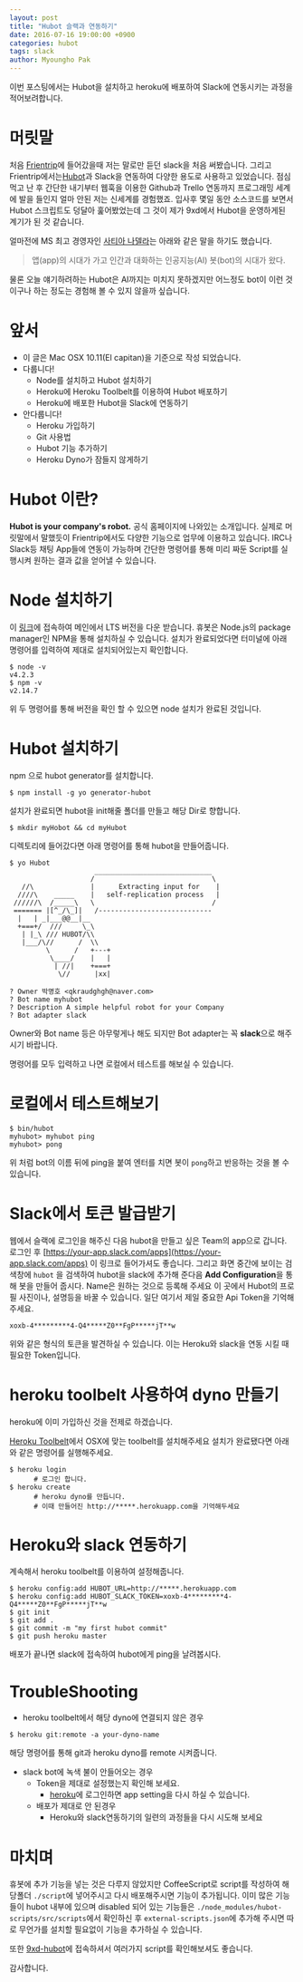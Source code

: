 ```yaml
---
layout: post
title: "Hubot 슬랙과 연동하기"
date: 2016-07-16 19:00:00 +0900
categories: hubot
tags: slack
author: Myoungho Pak
---
```


이번 포스팅에서는 Hubot을 설치하고 heroku에 배포하여 Slack에 연동시키는 과정을 적어보려합니다.

# 머릿말

처음 [Frientrip](https://www.frip.co.kr)에 들어갔을때 저는 말로만 듣던 slack을 처음 써봤습니다. 그리고 Frientrip에서는[Hubot](https://hubot.github.com/)과 Slack을 연동하여 다양한 용도로 사용하고 있었습니다. 점심먹고 난 후 간단한 내기부터 웹훅을 이용한 Github과 Trello 연동까지 프로그래밍 세계에 발을 들인지 얼마 안된 저는 신세계를 경험했죠. 입사후 몇일 동안 소스코드를 보면서 Hubot 스크립트도 덩달아 훑어봤었는데 그 것이 제가 9xd에서 Hubot을 운영하게된 계기가 된 것 같습니다.

얼마전에 MS 최고 경영자인 [사티아 나델라](https://ko.wikipedia.org/wiki/%EC%82%AC%ED%8B%B0%EC%95%84_%EB%82%98%EB%8D%B8%EB%9D%BC)는 아래와 같은 말을 하기도 했습니다.

> 앱(app)의 시대가 가고 인간과 대화하는 인공지능(AI) 봇(bot)의 시대가 왔다.

물론 오늘 얘기하려하는 Hubot은 AI까지는 미치지 못하겠지만 어느정도 bot이 이런 것이구나 하는 정도는 경험해 볼 수 있지 않을까 싶습니다.

# 앞서

- 이 글은 Mac OSX 10.11(El capitan)을 기준으로 작성 되었습니다. 
- 다룹니다!
  - Node를 설치하고 Hubot 설치하기
  - Heroku에 Heroku Toolbelt를 이용하여 Hubot 배포하기
  - Heroku에 배포한 Hubot을 Slack에 연동하기 
- 안다룹니다!
  - Heroku 가입하기
  - Git 사용법
  - Hubot 기능 추가하기
  - Heroku Dyno가 잠들지 않게하기

# Hubot 이란?

**Hubot is your company's robot.** 공식 홈페이지에 나와있는 소개입니다. 실제로 머릿말에서 말했듯이 Frientrip에서도 다양한 기능으로 업무에 이용하고 있습니다.
IRC나 Slack등 채팅 App들에 연동이 가능하며 간단한 명령어를 통해 미리 짜둔 Script를 실행시켜 원하는 결과 값을 얻어낼 수 있습니다.

# Node 설치하기

이 [링크](https://nodejs.org/ko/)에 접속하여 메인에서 LTS 버전을 다운 받습니다. 휴봇은 Node.js의 package manager인 NPM을 통해 설치하실 수 있습니다.
설치가 완료되었다면 터미널에 아래 명령어를 입력하여 제대로 설치되어있는지 확인합니다.

```Shell
$ node -v
v4.2.3
$ npm -v
v2.14.7
```

위 두 명령어를 통해 버전을 확인 할 수 있으면 node 설치가 완료된 것입니다.

# Hubot 설치하기

npm 으로 hubot generator를 설치합니다.

```Shell
$ npm install -g yo generator-hubot
```

설치가 완료되면 hubot을 init해줄 폴더를 만들고 해당 Dir로 향합니다.

```Shell
$ mkdir myHobot && cd myHubot
```

디렉토리에 들어갔다면 아래 명령어를 통해 hubot을 만들어줍니다.

```Shell
$ yo Hubot
                     _____________________________
                    /                             \
   //\              |      Extracting input for    |
  ////\    _____    |   self-replication process   |
 //////\  /_____\   \                             /
 ======= |[^_/\_]|   /----------------------------
  |   | _|___@@__|__
  +===+/  ///     \_\
   | |_\ /// HUBOT/\\
   |___/\//      /  \\
         \      /   +---+  
          \____/    |   |
           | //|    +===+
            \//      |xx|

? Owner 박명호 <qkraudghgh@naver.com>
? Bot name myhubot
? Description A simple helpful robot for your Company
? Bot adapter slack
```

Owner와 Bot name 등은 아무렇게나 해도 되지만 Bot adapter는 꼭 **slack**으로 해주시기 바랍니다. 

명령어를 모두 입력하고 나면 로컬에서 테스트를 해보실 수 있습니다.

# 로컬에서 테스트해보기

```Shell
$ bin/hubot
myhubot> myhubot ping
myhubot> pong
```

위 처럼 bot의 이름 뒤에 ping을 붙여 엔터를 치면 봇이 `pong`하고 반응하는 것을 볼 수 있습니다.

# Slack에서 토큰 발급받기

웹에서 슬랙에 로그인을 해주신 다음 hubot을 만들고 싶은 Team의 app으로 갑니다. 로그인 후 [https://your-app.slack.com/apps](https://your-app.slack.com/apps)
이 링크로 들어가셔도 좋습니다. 그리고 화면 중간에 보이는 검색창에 `hubot` 을 검색하여 hubot을 slack에 추가해 준다음 **Add Configuration**을 통해
봇을 만들어 줍시다. Name은 원하는 것으로 등록해 주세요 이 곳에서 Hubot의 프로필 사진이나, 설명등을 바꿀 수 있습니다. 일단 여기서 제일 중요한
Api Token을 기억해 주세요.

```Shell
xoxb-4*********4-Q4*****Z0**FgP*****jT**w
```

위와 같은 형식의 토큰을 발견하실 수 있습니다. 이는 Heroku와 slack을 연동 시킬 때 필요한 Token입니다.

# heroku toolbelt 사용하여 dyno 만들기

heroku에 이미 가입하신 것을 전제로 하겠습니다.

[Heroku Toolbelt](https://toolbelt.heroku.com/)에서 OSX에 맞는 toolbelt를 설치해주세요 설치가 완료됐다면 아래와 같은 명령어를 실행해주세요.

```Shell
$ heroku login
      # 로그인 합니다.
$ heroku create
      # heroku dyno를 만듭니다.
      # 이때 만들어진 http://*****.herokuapp.com을 기억해두세요
```

# Heroku와 slack 연동하기

계속해서 heroku toolbelt를 이용하여 설정해줍니다.

```Shell
$ heroku config:add HUBOT_URL=http://*****.herokuapp.com
$ heroku config:add HUBOT_SLACK_TOKEN=xoxb-4*********4-Q4*****Z0**FgP*****jT**w
$ git init
$ git add .
$ git commit -m "my first hubot commit"
$ git push heroku master
```

배포가 끝나면 slack에 접속하여 hubot에게 ping을 날려봅시다.

# TroubleShooting

- heroku toolbelt에서 해당 dyno에 연결되지 않은 경우

```Shell
$ heroku git:remote -a your-dyno-name
```

해당 명령어를 통해 git과 heroku dyno를 remote 시켜줍니다.

- slack bot에 녹색 불이 안들어오는 경우
  - Token을 제대로 설정했는지 확인해 보세요.
    - [heroku](https://heroku.com)에 로그인하면 app setting을 다시 하실 수 있습니다.
  - 배포가 제대로 안 된경우
    - Heroku와 slack연동하기의 일련의 과정들을 다시 시도해 보세요

# 마치며

휴봇에 추가 기능을 넣는 것은 다루지 않았지만 CoffeeScript로 script를 작성하여 해당폴더 `./script`에 넣어주시고 다시 배포해주시면 기능이 추가됩니다.
이미 많은 기능들이 hubot 내부에 있으며 disabled 되어 있는 기능들은 `./node_modules/hubot-scripts/src/scripts`에서 확인하신 후 `external-scripts.json`에 추가해 주시면 따로 무언가를 설치할 필요없이 기능을 추가하실 수 있습니다.

또한 [9xd-hubot](https://github.com/qkraudghgh/9xd-bot)에 접속하셔서 여러가지 script를 확인해보셔도 좋습니다.

감사합니다.

